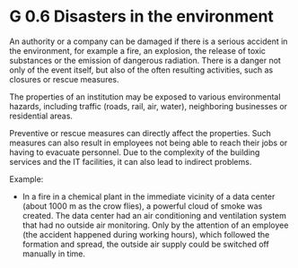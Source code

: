 G 0.6 Disasters in the environment
============================

An authority or a company can be damaged if there is a serious accident in the environment, for example a fire, an explosion, the release of toxic substances or the emission of dangerous radiation. There is a danger not only of the event itself, but also of the often resulting activities, such as closures or rescue measures.

The properties of an institution may be exposed to various environmental hazards, including traffic (roads, rail, air, water), neighboring businesses or residential areas.

Preventive or rescue measures can directly affect the properties. Such measures can also result in employees not being able to reach their jobs or having to evacuate personnel. Due to the complexity of the building services and the IT facilities, it can also lead to indirect problems.

Example:

* In a fire in a chemical plant in the immediate vicinity of a data center (about 1000 m as the crow flies), a powerful cloud of smoke was created. The data center had an air conditioning and ventilation system that had no outside air monitoring. Only by the attention of an employee (the accident happened during working hours), which followed the formation and spread, the outside air supply could be switched off manually in time.